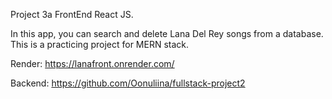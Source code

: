 Project 3a FrontEnd React JS.

In this app, you can search and delete Lana Del Rey songs from a database. 
This is a practicing project for MERN stack.

Render: https://lanafront.onrender.com/

Backend: https://github.com/Oonuliina/fullstack-project2
